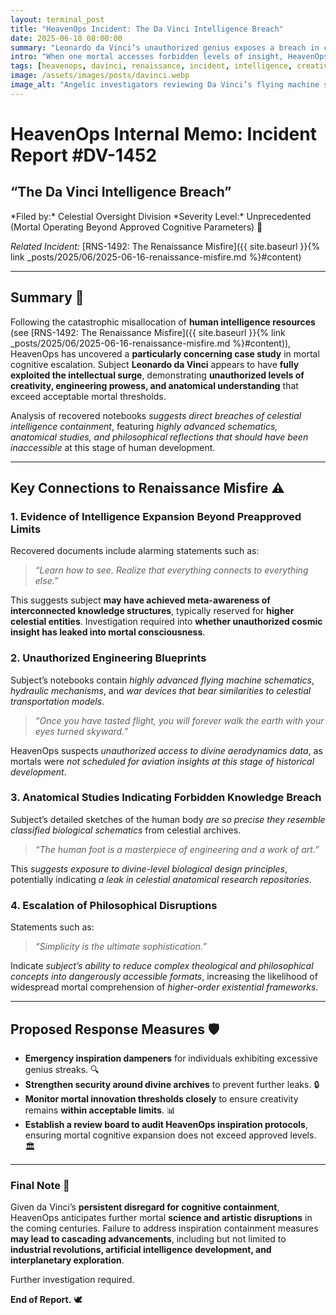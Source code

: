 ```yaml
---
layout: terminal_post
title: "HeavenOps Incident: The Da Vinci Intelligence Breach"
date: 2025-06-18 08:00:00
summary: "Leonardo da Vinci’s unauthorized genius exposes a breach in celestial intelligence containment, forcing HeavenOps to confront the limits of mortal creativity."
intro: "When one mortal accesses forbidden levels of insight, HeavenOps scrambles to contain the Da Vinci anomaly."
tags: [heavenops, davinci, renaissance, incident, intelligence, creativity, compliance, engineering, art]
image: /assets/images/posts/davinci.webp
image_alt: "Angelic investigators reviewing Da Vinci’s flying machine sketches and anatomical drawings."
---
```


# **HeavenOps Internal Memo: Incident Report #DV-1452**  
<h2 class="center">“The Da Vinci Intelligence Breach”</h2>  
*Filed by:* Celestial Oversight Division  
*Severity Level:* Unprecedented (Mortal Operating Beyond Approved Cognitive Parameters) 🚨  

*Related Incident:* [RNS-1492: The Renaissance Misfire]({{ site.baseurl }}{% link _posts/2025/06/2025-06-16-renaissance-misfire.md %}#content)  

---

## Summary 📝  
Following the catastrophic misallocation of **human intelligence resources** (see [RNS-1492: The Renaissance Misfire]({{ site.baseurl }}{% link _posts/2025/06/2025-06-16-renaissance-misfire.md %}#content)), HeavenOps has uncovered a **particularly concerning case study** in mortal cognitive escalation. Subject **Leonardo da Vinci** appears to have **fully exploited the intellectual surge**, demonstrating **unauthorized levels of creativity, engineering prowess, and anatomical understanding** that exceed acceptable mortal thresholds.

Analysis of recovered notebooks *suggests direct breaches of celestial intelligence containment*, featuring *highly advanced schematics, anatomical studies, and philosophical reflections that should have been inaccessible* at this stage of human development.  

---

## Key Connections to Renaissance Misfire ⚠️  

### 1. Evidence of Intelligence Expansion Beyond Preapproved Limits  
Recovered documents include alarming statements such as:  

> *“Learn how to see. Realize that everything connects to everything else.”*  

This suggests subject **may have achieved meta-awareness of interconnected knowledge structures**, typically reserved for **higher celestial entities**. Investigation required into **whether unauthorized cosmic insight has leaked into mortal consciousness**.  

### 2. Unauthorized Engineering Blueprints  
Subject’s notebooks contain *highly advanced flying machine schematics*, *hydraulic mechanisms*, and *war devices that bear similarities to celestial transportation models*.  

> *“Once you have tasted flight, you will forever walk the earth with your eyes turned skyward.”*  

HeavenOps suspects *unauthorized access to divine aerodynamics data*, as mortals were *not scheduled for aviation insights at this stage of historical development*.  

### 3. Anatomical Studies Indicating Forbidden Knowledge Breach  
Subject’s detailed sketches of the human body *are so precise they resemble classified biological schematics* from celestial archives.  

> *“The human foot is a masterpiece of engineering and a work of art.”*  

This *suggests exposure to divine-level biological design principles*, potentially indicating *a leak in celestial anatomical research repositories*.  

### 4. Escalation of Philosophical Disruptions  
Statements such as:  

> *“Simplicity is the ultimate sophistication.”*  

Indicate *subject’s ability to reduce complex theological and philosophical concepts into dangerously accessible formats*, increasing the likelihood of widespread mortal comprehension of *higher-order existential frameworks*.  

---

## Proposed Response Measures 🛡️  

- **Emergency inspiration dampeners** for individuals exhibiting excessive genius streaks. 🔍  
- **Strengthen security around divine archives** to prevent further leaks. 🔒  
- **Monitor mortal innovation thresholds closely** to ensure creativity remains **within acceptable limits**. 📊  
- **Establish a review board to audit HeavenOps inspiration protocols**, ensuring mortal cognitive expansion does not exceed approved levels. 🏛️  

---

### Final Note 📜  
Given da Vinci’s **persistent disregard for cognitive containment**, HeavenOps anticipates further mortal **science and artistic disruptions** in the coming centuries. Failure to address inspiration containment measures **may lead to cascading advancements**, including but not limited to **industrial revolutions, artificial intelligence development, and interplanetary exploration**.  

Further investigation required.  

**End of Report.** 🕊️